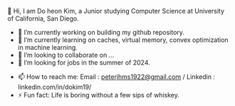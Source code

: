 

<!--
**peterdokim/peterdokim** is a ✨ _special_ ✨ repository because its `README.md` (this file) appears on your GitHub profile. -->

  👋 Hi, I am Do heon Kim, a Junior studying Computer Science at University of California, San Diego.

- 🔭 I’m currently working on building my github repository. 
- 🌱 I’m currently learning on caches, virtual memory, convex optimization in machine learning.
- 👯 I’m looking to collaborate on ...
- 🤔 I’m looking for jobs in the summer of 2024.
<!--- 💬 Ask me about ... -->
- 📫 How to reach me: Email : peterjhms1922@gmail.com / Linkedin : linkedin.com/in/dokim19/
- ⚡ Fun fact: Life is boring without a few sips of whiskey.

